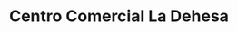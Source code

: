---
title: "Centro Comercial La Dehesa"
url: /alcala-de-henares/centro-comercial-la-dehesa/
shop: centro comercial
---